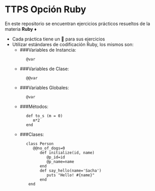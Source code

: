 # TTPS Opción Ruby

En este repositorio se encuentran ejercicios prácticos resueltos de la materia **Ruby** :diamonds:

+ Cada práctica tiene un :file_folder: para sus ejercicios
+ Utilizar estándares de codificación Ruby, los mismos son: 
   + ###Variables de Instancia: 
    ```
          @var
     ```
   + ###Variables de Clase: 
    ```
          @@var
     ```
   + ###Variables Globales: 
    ```
          @var
     ```
   + ###Métodos: 
    ```
          def to_s (m = 0)
             m*2
          end
     ```
   + ###Clases: 
    ```
          class Person
             @@no_of_dogs=0
                def initialize(id, name)
                   @p_id=id
                   @p_name=name
                end
                def say_hello(name='Sacha')
                   puts "Hello! #{name}"
                end
           end 
     ```